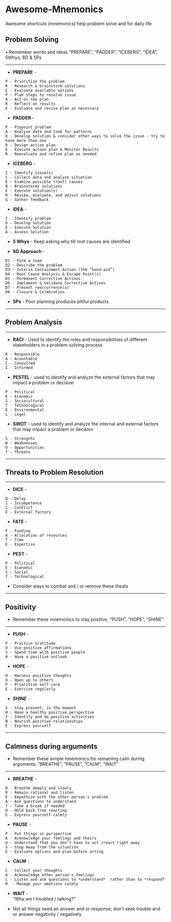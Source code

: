 # Awesome-Mnemonics
Awesome shortcuts (mnemonics) help problem solve and for daily life
## Problem Solving
• Remember words and ideas “PREPARE”, “PADDER”, “ICEBERG”, “IDEA”, 5Whys,  8D & 5Ps
- - - -
* **PREPARE** -  
```
P - Prioritize the problem  
R - Research & brainstorm solutions  
E - Evaluate available options  
P - Plan steps to resolve issue  
A - Act on the plan  
R - Reflect on results  
E - Evaluate and revise plan as necessary  
```
* **PADDER** -  
```
P - Pinpoint problem  
A - Analyze data and look for patterns  
D - Develop solution & consider other ways to solve the issue - try to have more than one   
D - Design action plan  
E - Execute action plan & Monitor Results  
R - Reevaluate and refine plan as needed  
```
 * **lCEBERG** -  
```
I - Identify issue(s)  
C - Collect data and analyze situation  
E - Examine possible (root) causes  
B - Brainstorms solutions  
E - Execute solution(s)  
R - Review, evaluate, and adjust solutions  
G - Gather feedback  
```
* **IDEA** -
``` 
I - Identify problem  
D - Develop Solution  
E - Execute Solution   
A - Assess Solution  
```


* **5 Whys** - Keep asking why till root causes are identified


* **8D Approach** -
```
D1 - Form a team  
D2 - Describe the problem  
D3 - Interim Containment Action (the “band-aid”)  
D4 - Root Cause Analysis & Escape Point(s)  
D5 - Permanent Corrective Actions  
D6 - Implement & Validate Corrective Actions  
D7 - Prevent reoccurrence(s)  
D8 - Closure & Celebration  
```


* **5Ps** - Poor planning produces pitiful products  

- - - -
## Problem Analysis 
- - - - 
* **RACI** - Used to identify the roles and responsibilities of different stakeholders in a problem-solving process
```
R - Responsible
A - Acountable
C - Consulted
I - Informed
```
* **PESTEL** - used to identify and analyze the external factors that may impact a problem or decision

```
P - Political
E - Economic
S - Sociocultural
T - Technological
E - Environmental
L - Legal
```

* **SWOT** - used to identify and analyze the internal and external factors that may impact a problem or decision

```
S - Strengths
W - Weaknesses
O - Opportunities
T - Threats
```

- - - -
## Threats to Problem Resolution
- - - -

* **DICE** -

```
D - Delay
I - Incompetence
C - Conflict
E - External factors
```

* **FATE** -

```
F - Funding
A - Allocation of resources 
T - Time
E - Expertise
```

* **PEST** -

```
P - Political
E - Economic
S - Social
T - Technological
```

* Consider ways to combat and / or remove these theats

- - - -
## Positivity
* Remember these mnemonics to stay positive, “PUSH”, “HOPE”, “SHINE”
- - - -
* **PUSH** -  
```
P - Practice Gratitude   
U - Use positive affirmations  
S - Spend time with positive people  
H - Have a positive outlook  
```
* **HOPE** -  
```
H - Harness positive thoughts  
O - Open up to others   
P - Prioritize self-care  
E - Exercise regularly  
```
* **SHINE** -  
```
S - Stay present, in the moment  
H - Have a healthy positive perspective  
I - Identify and do positive activities   
N - Nourish positive relationships  
E - Express yourself  
```
- - - -
## Calmness during arguments
* Remember these simple mnemonics for remaining calm during arguments; “BREATHE”, “PAUSE”, “CALM”,  “WAIT”
- - - -
* **BREATHE** -  
```
B - Breathe deeply and slowly   
R - Remain rational and listen  
E - Empathize with the other person's problem
A - Ask questions to understand  
T - Take a break if needed  
H - Hold back from reacting  
E - Express yourself calmly  
```
* **PAUSE** -  
```
P - Put things in perspective   
A - Acknowledge your feelings and theirs
U - Understand that you don’t have to act /react right away  
S - Step Away from the situation  
E - Evaluate options and plan before acting   
```
* **CALM** -  
```
C - Collect your thoughts  
A - Acknowledge other person's feelings  
L - Listen and ask questions to *understand*  rather than to *respond*  
M  - Manage your emotions calmly
```
* **WAIT** -  
“Why am I troubled / talking?”  
	
* Not all things need an answer and or response; don’t seek trouble and or answer negativity / negatively 


